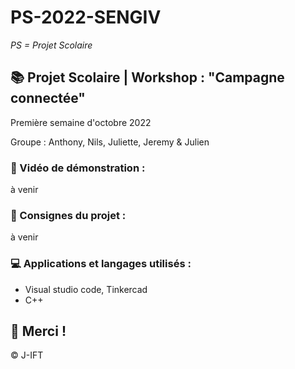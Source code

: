 # PS-2022-SENGIV

*PS = Projet Scolaire*

## 📚 Projet Scolaire | Workshop : "Campagne connectée"

Première semaine d'octobre 2022

Groupe : Anthony, Nils, Juliette, Jeremy & Julien

### 📎 Vidéo de démonstration :

à venir

### 📌 Consignes du projet :


à venir

### 💻 Applications et langages utilisés :

+ Visual studio code, Tinkercad
+ C++



## 🌸 Merci !
© J-IFT
